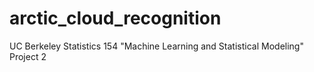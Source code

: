 # arctic_cloud_recognition
UC Berkeley Statistics 154 "Machine Learning and Statistical Modeling" Project 2
